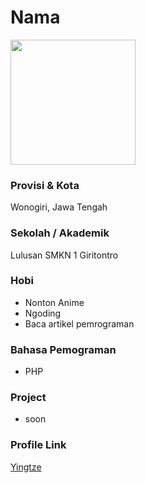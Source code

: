# Nama

<img src="https://avatars2.githubusercontent.com/u/57057072?s=460&u=7bb7efaf28b6acc06613aa8494cf9a99b751037e&v=4" width="200" height="200" align="center"/>

### Provisi & Kota

Wonogiri, Jawa Tengah

### Sekolah / Akademik

Lulusan SMKN 1 Giritontro

### Hobi

- Nonton Anime
- Ngoding
- Baca artikel pemrograman

### Bahasa Pemograman 

- PHP

### Project

- soon


### Profile Link

[Yingtze](https://github.com/yingtze)
